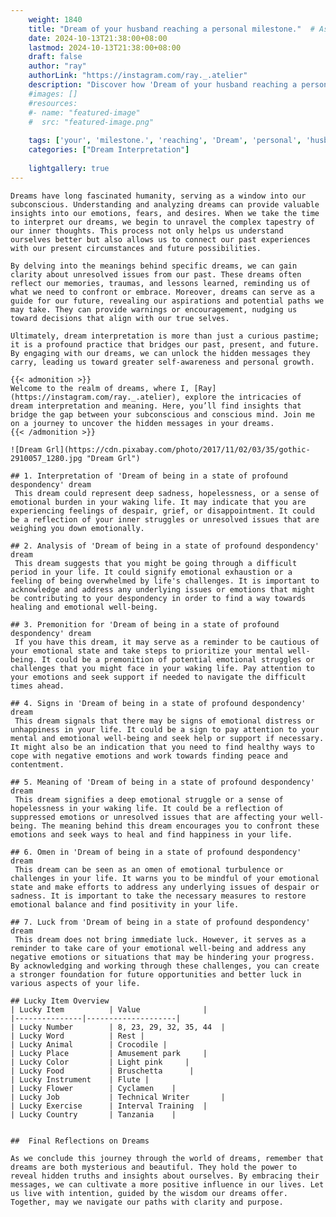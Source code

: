 ```yaml
---
    weight: 1840
    title: "Dream of your husband reaching a personal milestone."  # Assuming 'title' column exists
    date: 2024-10-13T21:38:00+08:00
    lastmod: 2024-10-13T21:38:00+08:00
    draft: false
    author: "ray"
    authorLink: "https://instagram.com/ray._.atelier"
    description: "Discover how 'Dream of your husband reaching a personal milestone.' can interpret your future and uncover its significant meanings in your life."
    #images: []
    #resources:
    #- name: "featured-image"
    #  src: "featured-image.png"
    
    tags: ['your', 'milestone.', 'reaching', 'Dream', 'personal', 'husband', 'a', 'of']
    categories: ["Dream Interpretation"]
    
    lightgallery: true
---
```

    
    Dreams have long fascinated humanity, serving as a window into our subconscious. Understanding and analyzing dreams can provide valuable insights into our emotions, fears, and desires. When we take the time to interpret our dreams, we begin to unravel the complex tapestry of our inner thoughts. This process not only helps us understand ourselves better but also allows us to connect our past experiences with our present circumstances and future possibilities.
    
    By delving into the meanings behind specific dreams, we can gain clarity about unresolved issues from our past. These dreams often reflect our memories, traumas, and lessons learned, reminding us of what we need to confront or embrace. Moreover, dreams can serve as a guide for our future, revealing our aspirations and potential paths we may take. They can provide warnings or encouragement, nudging us toward decisions that align with our true selves.
    
    Ultimately, dream interpretation is more than just a curious pastime; it is a profound practice that bridges our past, present, and future. By engaging with our dreams, we can unlock the hidden messages they carry, leading us toward greater self-awareness and personal growth.
    
    {{< admonition >}}
    Welcome to the realm of dreams, where I, [Ray](https://instagram.com/ray._.atelier), explore the intricacies of dream interpretation and meaning. Here, you’ll find insights that bridge the gap between your subconscious and conscious mind. Join me on a journey to uncover the hidden messages in your dreams.
    {{< /admonition >}}
    
    ![Dream Grl](https://cdn.pixabay.com/photo/2017/11/02/03/35/gothic-2910057_1280.jpg "Dream Grl")
    
    ## 1. Interpretation of 'Dream of being in a state of profound despondency' dream
     This dream could represent deep sadness, hopelessness, or a sense of emotional burden in your waking life. It may indicate that you are experiencing feelings of despair, grief, or disappointment. It could be a reflection of your inner struggles or unresolved issues that are weighing you down emotionally.
    
    ## 2. Analysis of 'Dream of being in a state of profound despondency' dream
     This dream suggests that you might be going through a difficult period in your life. It could signify emotional exhaustion or a feeling of being overwhelmed by life's challenges. It is important to acknowledge and address any underlying issues or emotions that might be contributing to your despondency in order to find a way towards healing and emotional well-being.
    
    ## 3. Premonition for 'Dream of being in a state of profound despondency' dream
     If you have this dream, it may serve as a reminder to be cautious of your emotional state and take steps to prioritize your mental well-being. It could be a premonition of potential emotional struggles or challenges that you might face in your waking life. Pay attention to your emotions and seek support if needed to navigate the difficult times ahead.
    
    ## 4. Signs in 'Dream of being in a state of profound despondency' dream
     This dream signals that there may be signs of emotional distress or unhappiness in your life. It could be a sign to pay attention to your mental and emotional well-being and seek help or support if necessary. It might also be an indication that you need to find healthy ways to cope with negative emotions and work towards finding peace and contentment.
    
    ## 5. Meaning of 'Dream of being in a state of profound despondency' dream
     This dream signifies a deep emotional struggle or a sense of hopelessness in your waking life. It could be a reflection of suppressed emotions or unresolved issues that are affecting your well-being. The meaning behind this dream encourages you to confront these emotions and seek ways to heal and find happiness in your life.
    
    ## 6. Omen in 'Dream of being in a state of profound despondency' dream
     This dream can be seen as an omen of emotional turbulence or challenges in your life. It warns you to be mindful of your emotional state and make efforts to address any underlying issues of despair or sadness. It is important to take the necessary measures to restore emotional balance and find positivity in your life.
    
    ## 7. Luck from 'Dream of being in a state of profound despondency' dream
     This dream does not bring immediate luck. However, it serves as a reminder to take care of your emotional well-being and address any negative emotions or situations that may be hindering your progress. By acknowledging and working through these challenges, you can create a stronger foundation for future opportunities and better luck in various aspects of your life.
    
    ## Lucky Item Overview
    | Lucky Item          | Value              |
    |---------------|--------------------|
    | Lucky Number        | 8, 23, 29, 32, 35, 44  |
    | Lucky Word          | Rest |
    | Lucky Animal        | Crocodile |
    | Lucky Place         | Amusement park     |
    | Lucky Color         | Light pink     |
    | Lucky Food          | Bruschetta      |
    | Lucky Instrument    | Flute |
    | Lucky Flower        | Cyclamen    |
    | Lucky Job           | Technical Writer       |
    | Lucky Exercise      | Interval Training  |
    | Lucky Country       | Tanzania    |
    
    
    ##  Final Reflections on Dreams
    
    As we conclude this journey through the world of dreams, remember that dreams are both mysterious and beautiful. They hold the power to reveal hidden truths and insights about ourselves. By embracing their messages, we can cultivate a more positive influence in our lives. Let us live with intention, guided by the wisdom our dreams offer. Together, may we navigate our paths with clarity and purpose.
    